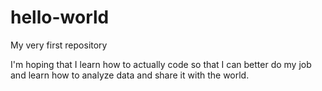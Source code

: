 # hello-world
My very first repository

I'm hoping that I learn how to actually code so that I can better do my job and learn how to analyze data and share it with the world.
